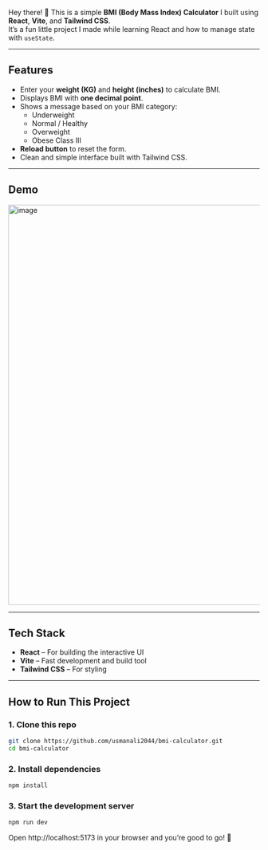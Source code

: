 Hey there! 👋 This is a simple **BMI (Body Mass Index) Calculator** I built using **React**, **Vite**, and **Tailwind CSS**.  
It’s a fun little project I made while learning React and how to manage state with `useState`.

---

## Features

- Enter your **weight (KG)** and **height (inches)** to calculate BMI.
- Displays BMI with **one decimal point**.
- Shows a message based on your BMI category:
  - Underweight
  - Normal / Healthy
  - Overweight
  - Obese Class III
- **Reload button** to reset the form.
- Clean and simple interface built with Tailwind CSS.

---

## Demo

<img width="1184" height="803" alt="image" src="https://github.com/user-attachments/assets/9db1c8f2-24e0-4b31-89d5-8e8f567e286c" />


---

## Tech Stack

- **React** – For building the interactive UI  
- **Vite** – Fast development and build tool  
- **Tailwind CSS** – For styling  

---

## How to Run This Project

### 1. Clone this repo

```bash
git clone https://github.com/usmanali2044/bmi-calculator.git
cd bmi-calculator
```

### 2. Install dependencies
```bash
npm install
```
### 3. Start the development server
```bash
npm run dev
```
Open http://localhost:5173
in your browser and you’re good to go! 🎉

